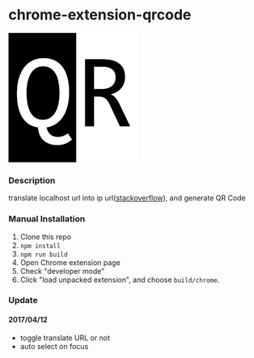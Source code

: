 # chrome-extension-qrcode
![icon](https://github.com/aprilandjan/chrome-extension-qrcode/blob/master/src/logo.png)

### Description

translate localhost url into ip url([stackoverflow](http://stackoverflow.com/questions/18572365/get-local-ip-of-a-device-in-chrome-extension)), and generate QR Code

### Manual Installation

1. Clone this repo
2. `npm install`
3. `npm run build`
4. Open Chrome extension page
5. Check "developer mode"
6. Click "load unpacked extension", and choose `build/chrome`.

### Update

#### 2017/04/12

- toggle translate URL or not
- auto select on focus
